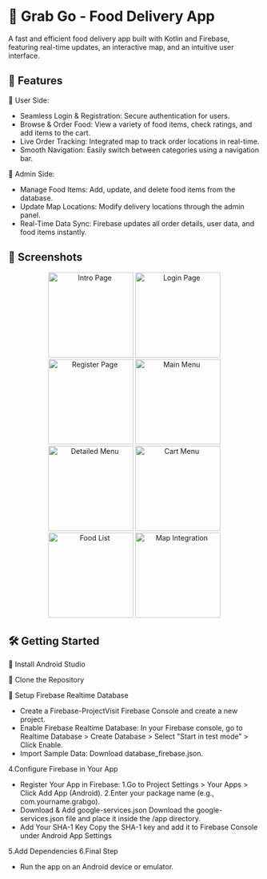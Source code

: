 ﻿# 🍔 Grab Go - Food Delivery App

A fast and efficient food delivery app built with Kotlin and Firebase, featuring real-time updates, an interactive map, and an intuitive user interface.

## 🚀 Features

🔹 User Side:

* Seamless Login & Registration: Secure authentication for users.
* Browse & Order Food: View a variety of food items, check ratings, and add items to the cart.
* Live Order Tracking: Integrated map to track order locations in real-time.
* Smooth Navigation: Easily switch between categories using a navigation bar.

🔹 Admin Side:

* Manage Food Items: Add, update, and delete food items from the database.
* Update Map Locations: Modify delivery locations through the admin panel.
* Real-Time Data Sync: Firebase updates all order details, user data, and food items instantly.

## 📸 Screenshots

<div align="center"> 
<img src="https://github.com/user-attachments/assets/d0dd3d14-e227-4996-8a0d-606b40a4934f" width="170" alt="Intro Page"> 
<img src="https://github.com/user-attachments/assets/1d7cf637-d8fe-40cb-8d07-611684adf684" width="170" alt="Login Page">
<img src="https://github.com/user-attachments/assets/5c6d1c22-a0b7-46e5-a631-1f6dd7c05469" width="170" alt="Register Page">  
<img src="https://github.com/user-attachments/assets/e28fd812-5ee9-4fd9-9b66-aa59ec41399a" width="170" alt="Main Menu">
<img src="https://github.com/user-attachments/assets/6e06ebce-ee41-4727-83e9-d2ae96a4a559" width="170" alt="Detailed Menu">
<img src="https://github.com/user-attachments/assets/9a98bd6c-6bdc-4fee-9977-19247bdb30ad" width="170" alt="Cart Menu">
<img src="https://github.com/user-attachments/assets/44b1cb17-d72e-4d4b-ae5e-7106198a97d4" width="170" alt="Food List"> 
<img src="https://github.com/user-attachments/assets/8fc4ee0c-927f-4fe4-b3f2-5291c6be612e" width="170" alt="Map Integration"> <br> </div>

## 🛠 Getting Started

🔹 Install Android Studio

🔹 Clone the Repository

🔹 Setup Firebase Realtime Database
* Create a Firebase-ProjectVisit Firebase Console and create a new project.
* Enable Firebase Realtime Database: In your Firebase console, go to Realtime Database > Create Database > Select "Start in test mode" > Click Enable.
* Import Sample Data: Download database_firebase.json.

4.Configure Firebase in Your App
* Register Your App in Firebase: 
        1.Go to Project Settings > Your Apps > Click                   Add App (Android).
        2.Enter your package name (e.g., com.yourname.grabgo).
* Download & Add google-services.json
        Download the google-services.json file and place it inside the /app directory.
* Add Your SHA-1 Key
        Copy the SHA-1 key and add it to Firebase Console under Android App Settings

5.Add Dependencies
6.Final Step
* Run the app on an Android device or emulator.
